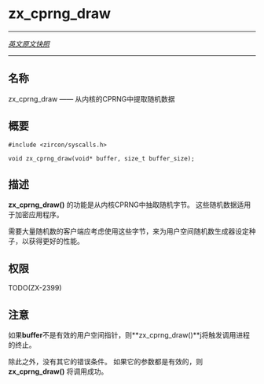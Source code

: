 # zx_cprng_draw
---

[*英文原文快照*](https://github.com/fuchsia-mirror/zircon/blob/b1ee78419ac2dc207a2f5b2e8fc69fa56101df90/docs/syscalls/cprng_add_entropy.md)

---
<!-- ## NAME -->
## 名称

<!-- zx_cprng_draw - Draw from the kernel's CPRNG -->
zx_cprng_draw —— 从内核的CPRNG中提取随机数据

<!-- ## SYNOPSIS -->
## 概要

```
#include <zircon/syscalls.h>

void zx_cprng_draw(void* buffer, size_t buffer_size);
```

<!-- ## DESCRIPTION -->
## 描述

<!-- **zx_cprng_draw**() draws random bytes from the kernel CPRNG.  This data should
be suitable for cryptographic applications. -->
**zx_cprng_draw()** 的功能是从内核CPRNG中抽取随机字节。 
这些随机数据适用于加密应用程序。

<!-- Clients that require a large volume of randomness should consider using these
bytes to seed a user-space random number generator for better performance. -->
需要大量随机数的客户端应考虑使用这些字节，来为用户空间随机数生成器设定种子，以获得更好的性能。

<!-- ## RIGHTS -->
## 权限

TODO(ZX-2399)

<!-- ## NOTES -->
## 注意

<!-- **zx_cprng_draw**() triggers terminates the calling process if **buffer** is not
a valid userspace pointer. -->
如果**buffer**不是有效的用户空间指针，则**zx_cprng_draw()**j将触发调用进程的终止。

<!-- There are no other error conditions.  If its arguments are valid,
**zx_cprng_draw**() will succeed. -->
除此之外，没有其它的错误条件。 
如果它的参数都是有效的，则**zx_cprng_draw()** 将调用成功。